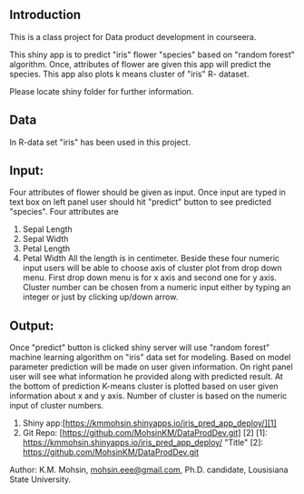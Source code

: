 ## Introduction

This is a class project for Data product development in courseera. 

This shiny app is to predict "iris" flower "species" based on "random forest" algorithm. Once, attributes of flower are given this app will predict the species. This app also plots k means cluster of "iris" R- dataset.

Please locate shiny folder for further information. 



## Data

In R-data set "iris" has been used in this project.


## Input:
Four attributes of flower should be given as input. Once input are typed in text box on left panel user should hit "predict" button to see predicted "species". Four attributes are
1.	Sepal Length
2.	Sepal Width
3.	Petal Length
4.	Petal Width
All the length is in centimeter. Beside these four numeric input users will be able to choose axis of cluster plot from drop down menu. First drop down menu is for x axis and second one for y axis. Cluster number can be chosen from a numeric input either by typing an integer or just by clicking up/down arrow. 

## Output: 
Once "predict" button is clicked shiny server will use "random forest" machine learning algorithm on "iris" data set for modeling. Based on model parameter prediction will be made on user given information. On right panel user will see what information he provided along with predicted result. 
At the bottom of prediction K-means cluster is plotted based on user given information about x and y axis. Number of cluster is based on the numeric input of cluster numbers. 

1. Shiny app:[https://kmmohsin.shinyapps.io/iris_pred_app_deploy/][1]
2. Git Repo: [https://github.com/MohsinKM/DataProdDev.git] [2]
[1]: https://kmmohsin.shinyapps.io/iris_pred_app_deploy/
 "Title"
[2]: https://github.com/MohsinKM/DataProdDev.git 


Author: K.M. Mohsin,
mohsin.eee@gmail.com, 
Ph.D. candidate,
Lousisiana State University. 



